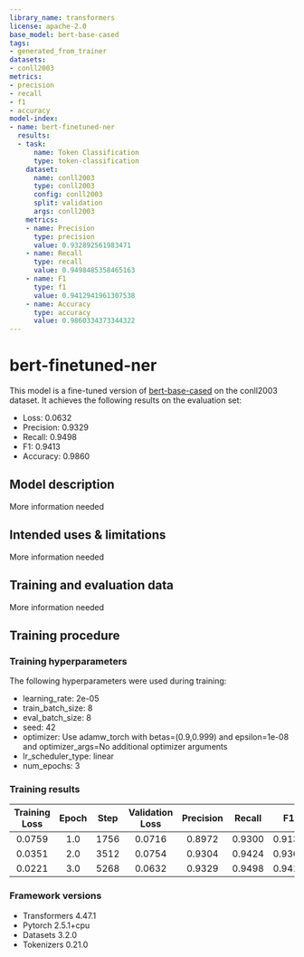 ```yaml
---
library_name: transformers
license: apache-2.0
base_model: bert-base-cased
tags:
- generated_from_trainer
datasets:
- conll2003
metrics:
- precision
- recall
- f1
- accuracy
model-index:
- name: bert-finetuned-ner
  results:
  - task:
      name: Token Classification
      type: token-classification
    dataset:
      name: conll2003
      type: conll2003
      config: conll2003
      split: validation
      args: conll2003
    metrics:
    - name: Precision
      type: precision
      value: 0.932892561983471
    - name: Recall
      type: recall
      value: 0.9498485358465163
    - name: F1
      type: f1
      value: 0.9412941961307538
    - name: Accuracy
      type: accuracy
      value: 0.9860334373344322
---
```


<!-- This model card has been generated automatically according to the information the Trainer had access to. You
should probably proofread and complete it, then remove this comment. -->

# bert-finetuned-ner

This model is a fine-tuned version of [bert-base-cased](https://huggingface.co/bert-base-cased) on the conll2003 dataset.
It achieves the following results on the evaluation set:
- Loss: 0.0632
- Precision: 0.9329
- Recall: 0.9498
- F1: 0.9413
- Accuracy: 0.9860

## Model description

More information needed

## Intended uses & limitations

More information needed

## Training and evaluation data

More information needed

## Training procedure

### Training hyperparameters

The following hyperparameters were used during training:
- learning_rate: 2e-05
- train_batch_size: 8
- eval_batch_size: 8
- seed: 42
- optimizer: Use adamw_torch with betas=(0.9,0.999) and epsilon=1e-08 and optimizer_args=No additional optimizer arguments
- lr_scheduler_type: linear
- num_epochs: 3

### Training results

| Training Loss | Epoch | Step | Validation Loss | Precision | Recall | F1     | Accuracy |
|:-------------:|:-----:|:----:|:---------------:|:---------:|:------:|:------:|:--------:|
| 0.0759        | 1.0   | 1756 | 0.0716          | 0.8972    | 0.9300 | 0.9133 | 0.9814   |
| 0.0351        | 2.0   | 3512 | 0.0754          | 0.9304    | 0.9424 | 0.9364 | 0.9838   |
| 0.0221        | 3.0   | 5268 | 0.0632          | 0.9329    | 0.9498 | 0.9413 | 0.9860   |


### Framework versions

- Transformers 4.47.1
- Pytorch 2.5.1+cpu
- Datasets 3.2.0
- Tokenizers 0.21.0
